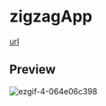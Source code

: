 # zigzagApp

[url](https://d-sup.github.io/zigzagApp/)

## Preview

![ezgif-4-064e06c398](https://user-images.githubusercontent.com/96939334/226764409-187aec2e-05c0-4134-915a-5a0e32bde62e.gif)
